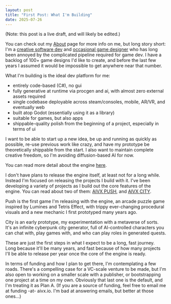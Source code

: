 ```yaml
---
layout: post
title: "First Post: What I'm Building"
date: 2025-07-26
---
```


(Note: this post is a live draft, and will likely be edited.)

You can check out my [About](/about/) page for more info on me, but long story short: I'm a [creative software dev](https://nevercenter.com) and [occasional game designer](https://www.metacritic.com/game/shibuya/) who has long been annoyed by the complicated pipeline required for game dev. I have a backlog of 100+ game designs I'd like to create, and before the last few years I assumed it would be impossible to get anywhere near that number.

What I'm building is the ideal dev platform for me: 
- entirely code-based (C#), no gui 
- fully generative at runtime via procgen and ai, with almost zero external assets required 
- single codebase deployable across steam/consoles, mobile, AR/VR, and eventually web
- built atop Godot (essentially using it as a library)
- suitable for games, but also apps
- shippable-quality polish from the beginning of a project, especially in terms of ui

I want to be able to start up a new idea, be up and running as quickly as possible, re-use previous work like crazy, and have my prototype be theoretically shippable from the start. I also want to maintain complete creative freedom, so I'm avoiding diffusion-based AI for now.

You can read more detail about the engine [here](/engine/).

I don't have plans to release the engine itself, at least not for a long while. Instead I'm focused on releasing the projects I build with it. I've been developing a variety of projects as I build out the core features of the engine. You can read about two of them: [AIVX PUSH](/push/), and [AIVX CITY](/city/). 

Push is the first game I'm releasing with the engine, an arcade puzzle game inspired by Lumines and Tetris Effect, with trippy ever-changing procedural visuals and a new mechanic I first prototyped many years ago.

City is an early prototype, my experimentation with a metaverse of sorts. It's an infinite cyberpunk city generator, full of AI-controlled characters you can chat with, play games with, and who can play roles in generated quests.

These are just the first steps in what I expect to be a long, fast journey. Long because it'll be many years, and fast because of how many projects I'll be able to release per year once the core of the engine is ready.

In terms of funding and how I plan to get there, I'm contemplating a few roads. There's a compelling case for a VC-scale venture to be made, but I'm also open to working on a smaller scale with a publisher, or bootstrapping one project at a time on my own. Obviously that last one is the default, and I'm treating it as Plan A. (If you are a source of funding, feel free to email me at funding -at- aivx.io. I'm bad at answering emails, but better at those ones...)
